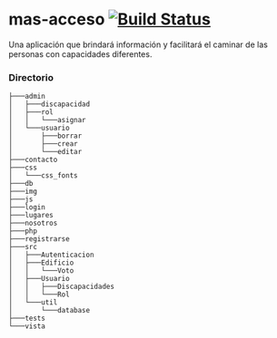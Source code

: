 # mas-acceso [![Build Status](https://travis-ci.org/Bernix01/mas-acceso.svg?branch=master)](https://travis-ci.org/Bernix01/mas-acceso)
Una aplicación que brindará información y facilitará el caminar de las personas con capacidades diferentes.

### Directorio

```
├───admin
│   ├───discapacidad
│   ├───rol
│   │   └───asignar
│   └───usuario
│       ├───borrar
│       ├───crear
│       └───editar
├───contacto
├───css
│   └───css_fonts
├───db
├───img
├───js
├───login
├───lugares
├───nosotros
├───php
├───registrarse
├───src
│   ├───Autenticacion
│   ├───Edificio
│   │   └───Voto
│   ├───Usuario
│   │   ├───Discapacidades
│   │   └───Rol
│   └───util
│       └───database
├───tests
└───vista
```
